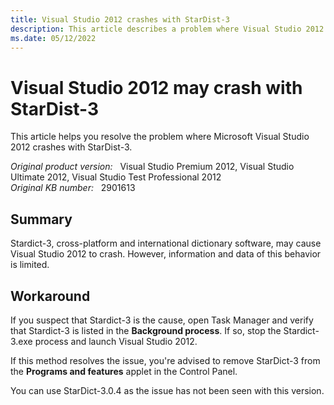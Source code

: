 ```yaml
---
title: Visual Studio 2012 crashes with StarDist-3
description: This article describes a problem where Visual Studio 2012 may crash with StarDist-3, and provides a workaround.
ms.date: 05/12/2022
---
```


# Visual Studio 2012 may crash with StarDist-3

This article helps you resolve the problem where Microsoft Visual Studio 2012 crashes with StarDist-3.

_Original product version:_ &nbsp; Visual Studio Premium 2012, Visual Studio Ultimate 2012, Visual Studio Test Professional 2012  
_Original KB number:_ &nbsp; 2901613

## Summary

Stardict-3, cross-platform and international dictionary software, may cause Visual Studio 2012 to crash. However, information and data of this behavior is limited.

## Workaround

If you suspect that Stardict-3 is the cause, open Task Manager and verify that Stardict-3 is listed in the **Background process**. If so, stop the Stardict-3.exe process and launch Visual Studio 2012.

If this method resolves the issue, you're advised to remove StarDict-3 from the **Programs and features** applet in the Control Panel.

You can use StarDict-3.0.4 as the issue has not been seen with this version.
